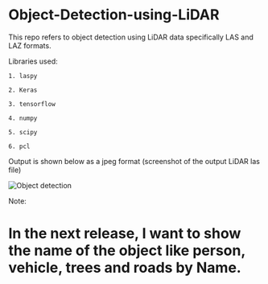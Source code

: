# Object-Detection-using-LiDAR

This repo refers to object detection using LiDAR data specifically LAS and LAZ formats.

Libraries used: 

    1. laspy
    
    2. Keras
    
    3. tensorflow
    
    4. numpy
    
    5. scipy
    
    6. pcl
    
Output is shown below as a jpeg format (screenshot of the output LiDAR las file)




![Object detection](https://github.com/niranjanreddy891/Object-Detection-using-LiDAR/blob/master/output/Final%20output.jpg)


Note:


# In the next release, I want to show the name of the object like person, vehicle, trees and roads by Name.
